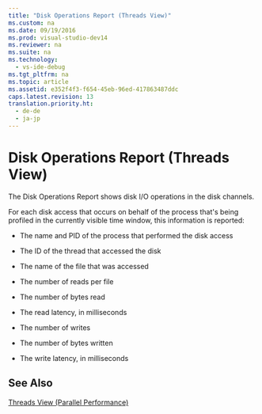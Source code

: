 ```yaml
---
title: "Disk Operations Report (Threads View)"
ms.custom: na
ms.date: 09/19/2016
ms.prod: visual-studio-dev14
ms.reviewer: na
ms.suite: na
ms.technology: 
  - vs-ide-debug
ms.tgt_pltfrm: na
ms.topic: article
ms.assetid: e352f4f3-f654-45eb-96ed-417863487ddc
caps.latest.revision: 13
translation.priority.ht: 
  - de-de
  - ja-jp
---
```

# Disk Operations Report (Threads View)
The Disk Operations Report shows disk I/O operations in the disk channels.  
  
 For each disk access that occurs on behalf of the process that's being profiled in the currently visible time window, this information is reported:  
  
-   The name and PID of the process that performed the disk access  
  
-   The ID of the thread that accessed the disk  
  
-   The name of the file that was accessed  
  
-   The number of reads per file  
  
-   The number of bytes read  
  
-   The read latency, in milliseconds  
  
-   The number of writes  
  
-   The number of bytes written  
  
-   The write latency, in milliseconds  
  
## See Also  
 [Threads View (Parallel Performance)](../vs140/Threads-View--Parallel-Performance-.md)